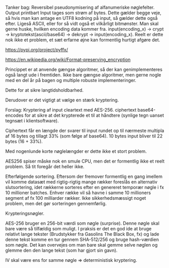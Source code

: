 Tanker bag:
Reversibel pseudonymisering af alfanumeriske nøglefelter. 
Output printbart 
Input tages som strøm af bytes. Dette gælder begge veje, 
så hvis man kan antage en UTF8 kodning på input, så gælder dette også efter.
Ligeså ASCII, eller for så vidt også et vilkårligt bitmønster. 
Man skal gerne huske, hvilken encoding data kommer fra. 
input(encoding_x) -> crypt -> kryptotekst(ascii/base64) -> dekrypt -> input(encoding_x).
Reelt er dette nok ikke et problem, et sæt erfarne øjne kan formentlig hurtigt afgøre det. 


https://pypi.org/project/pyffx/

https://en.wikipedia.org/wiki/Format-preserving_encryption

Princippet er at anvende gængse algoritmer, så der kan genimplementeres 
også langt ude i fremtiden. Ikke bare gængse algoritmer, men gerne nogle 
med en del år på bagen og multiple robuste implementeringer. 

Dette for at sikre langtidsholdbarhed. 

Derudover er det vigtigt at vælge en stærk kryptering. 

Forslag: Kryptering af input cleartext med AES-256. ciphertext base64-encodes for at sikre 
at det krypterede et til at håndtere (synlige tegn uanset tegnsæt i klientsoftware).

Ciphertext får en længde der svarer til input rundet op til nærmeste multipla af 16 bytes 
og tillagt 33% (som følge af base64). 10 bytes input bliver til 22 bytes (16 + 33%).

Med nogenlunde korte nøglelængder er dette ikke et stort problem. 

AES256 spiser måske nok en smule CPU, men det er formentlig ikke et reelt problem. 
Så tit foregår det heller ikke. 

Efterfølgende sortering. Eftersom der fremover formentlig en gang imellem vil komme datasæt med 
rigtig-rigtig mange rækker foreslås en alternativ slutsortering, idet
rækkerne sorteres efter en genereret temporær nøgle i fx 10 millioner batches. 
Enhver række vil så havne i samme 10 millioners segment af fx 100 milliarder rækker. 
Ikke sikkerhedsmæssigt noget problem, men det gør sorteringen gennemførlig. 

Krypteringsnøgler. 

AES-256 bruger en 256-bit værdi som nøgle (surprise). Denne nøgle skal bare være så 
tilfældig som muligt. I praksis er det en god ide at bruge relativt lange tekster 
(Brudstykker fra Gasolins The Black Box, fx) og lade denne tekst komme en tur gennem SHA-512/256
og bruge hash-værdien som nøgle. Det kan overvejes om man bare skal gemme selve nøglen og 
glemme den den lange tekst (som har gjort sin gavn).

IV skal være ens for samme nøgle => deterministisk kryptering.
